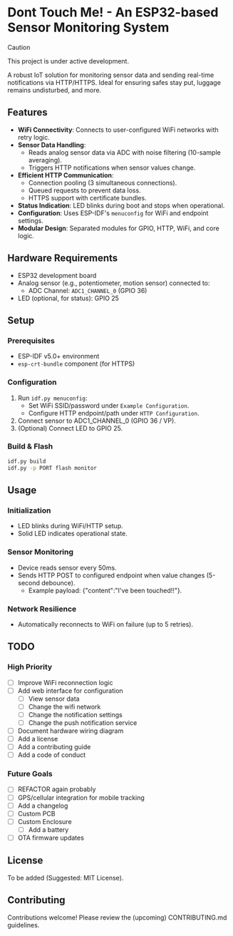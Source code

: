 # Dont Touch Me! - An ESP32-based Sensor Monitoring System
> [!CAUTION]
> This project is under active development.

A robust IoT solution for monitoring sensor data and sending real-time notifications via HTTP/HTTPS. Ideal for ensuring safes stay put, luggage remains undisturbed, and more.

## Features

- **WiFi Connectivity**: Connects to user-configured WiFi networks with retry logic.
- **Sensor Data Handling**: 
  - Reads analog sensor data via ADC with noise filtering (10-sample averaging).
  - Triggers HTTP notifications when sensor values change.
- **Efficient HTTP Communication**:
  - Connection pooling (3 simultaneous connections).
  - Queued requests to prevent data loss.
  - HTTPS support with certificate bundles.
- **Status Indication**: LED blinks during boot and stops when operational.
- **Configuration**: Uses ESP-IDF's `menuconfig` for WiFi and endpoint settings.
- **Modular Design**: Separated modules for GPIO, HTTP, WiFi, and core logic.

## Hardware Requirements

- ESP32 development board
- Analog sensor (e.g., potentiometer, motion sensor) connected to:
  - ADC Channel: `ADC1_CHANNEL_0` (GPIO 36)
- LED (optional, for status): GPIO 25

## Setup

### Prerequisites
- ESP-IDF v5.0+ environment
- `esp-crt-bundle` component (for HTTPS)

### Configuration
1. Run `idf.py menuconfig`:
   - Set WiFi SSID/password under `Example Configuration`.
   - Configure HTTP endpoint/path under `HTTP Configuration`.
2. Connect sensor to ADC1_CHANNEL_0 (GPIO 36 / VP).
3. (Optional) Connect LED to GPIO 25.

### Build & Flash
```bash
idf.py build
idf.py -p PORT flash monitor
```
## Usage
### Initialization
- LED blinks during WiFi/HTTP setup.
- Solid LED indicates operational state.

### Sensor Monitoring
- Device reads sensor every 50ms.
- Sends HTTP POST to configured endpoint when value changes (5-second debounce).
    - Example payload: {"content":"I've been touched!!"}.

### Network Resilience
- Automatically reconnects to WiFi on failure (up to 5 retries).

## TODO
### High Priority
- [ ] Improve WiFi reconnection logic
- [ ] Add web interface for configuration
    - [ ] View sensor data
    - [ ] Change the wifi network
    - [ ] Change the notification settings
    - [ ] Change the push notification service
- [ ] Document hardware wiring diagram
- [ ] Add a license
- [ ] Add a contributing guide
- [ ] Add a code of conduct

### Future Goals
- [ ] REFACTOR again probably
- [ ] GPS/cellular integration for mobile tracking
- [ ] Add a changelog
- [ ] Custom PCB
- [ ] Custom Enclosure
    - [ ] Add a battery
- [ ] OTA firmware updates

## License
To be added (Suggested: MIT License).

## Contributing
Contributions welcome! Please review the (upcoming) CONTRIBUTING.md guidelines.
